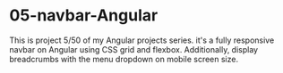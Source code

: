 # 05-navbar-Angular
This is project 5/50 of my Angular projects series.
it's a fully responsive navbar on Angular using CSS grid and flexbox. Additionally, display breadcrumbs with the menu dropdown on mobile screen size.
